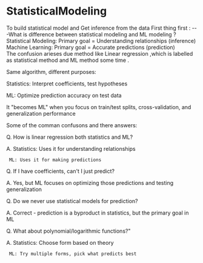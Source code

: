 # StatisticalModeling
To build statistical model and Get inference from the data
First thing first :
---What is difference between statistical modeling and ML modeling ?  
    Statistical Modeling: Primary goal = Understanding relationships (inference)  
    Machine Learning: Primary goal = Accurate predictions (prediction)  
The confusion arieses due method like Linear regression ,which is labelled as statistical method and ML method some time .  

Same algorithm, different purposes:

Statistics: Interpret coefficients, test hypotheses

ML: Optimize prediction accuracy on test data

It "becomes ML" when you focus on train/test splits, cross-validation, and generalization performance

Some of the comman confusons and there answers:

  Q. How is linear regression both statistics and ML?

  A. Statistics: Uses it for understanding relationships

     ML: Uses it for making predictions

  Q. If I have coefficients, can't I just predict?

  A. Yes, but ML focuses on optimizing those predictions and testing generalization

  Q. Do we never use statistical models for prediction?

  A. Correct - prediction is a byproduct in statistics, but the primary goal in ML

  Q. What about polynomial/logarithmic functions?"

  A. Statistics: Choose form based on theory

     ML: Try multiple forms, pick what predicts best

